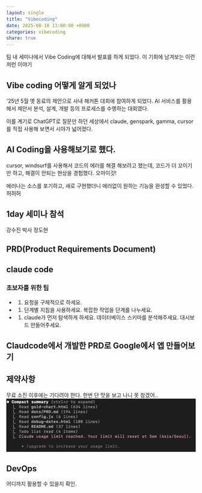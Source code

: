 ```yaml
---
layout: single
title: "Vibecoding"
date: 2025-08-18 13:00:00 +0900
categories: vibecoding
share: true
---
```


팀 내 세미나에서 Vibe Coding에 대해서 발표를 하게 되었다.
이 기회에 남겨보는 이런저런 이야기

## Vibe coding 어떻게 알게 되었나

'25년 5월 옛 동료의 제안으로 사내 해커톤 대회에 참여하게 되었다.
AI 서비스를 활용해서 제안서 분석, 설계, 개발 등의 프로세스를 수행하는 대회였다.

이를 계기로 ChatGPT로 질문만 하던 세상에서
claude, genspark, gamma, cursor를 직접 사용해 보면서 시야가 넓어졌다.

## AI Coding을 사용해보기로 했다.

cursor, windsurf를 사용해서 코드의 에러를 해결 해보려고 했는데,
코드가 더 꼬이기만 하고, 해결이 안되는 현상을 경험했다.
오마이갓!

에러나는 소스를 포기하고,
새로 구현했더니 에러없이 원하는 기능을 완성할 수 있었다. 허허허

## 1day 세미나 참석

강수진 박사
정도현

## PRD(Product Requirements Document)

## claude code

### 초보자를 위한 팁

- 1. 요청을 구체적으로 하세요.
- 1. 단계별 지침을 사용하세요.
     복잡한 작업을 단계를 나누세요.
- 1. claude가 먼저 탐색하게 하세요.
     데이터베이스 스키마를 분석해주세요.
     대시보드 만들어주세요.

## Claudcode에서 개발한 PRD로 Google에서 앱 만들어보기

## 제약사항

무료 소진 이후에는 기다려야 한다.
한번 단 맛을 보고 나니 못 참겠어..
![Limit!](/assets/images/2025-08-18-claudelimit.png)

## DevOps

어디까지 활용할 수 있을지 확인.
